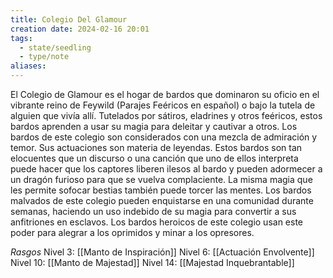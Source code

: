 ```yaml
---
title: Colegio Del Glamour
creation date: 2024-02-16 20:01
tags:
  - state/seedling
  - type/note
aliases:
---
```



El Colegio de Glamour es el hogar de bardos que dominaron su oficio en el vibrante reino de Feywild (Parajes Feéricos en español) o bajo la tutela de alguien que vivía allí. Tutelados por sátiros, eladrines y otros feéricos, estos bardos aprenden a usar su magia para deleitar y cautivar a otros.
Los bardos de este colegio son considerados con una mezcla de admiración y temor. Sus actuaciones son materia de leyendas. Estos bardos son tan elocuentes que un discurso o una canción que uno de ellos interpreta puede hacer que los captores liberen ilesos al bardo y pueden adormecer a un dragón furioso para que se vuelva complaciente. La misma magia que les permite sofocar bestias también puede torcer las mentes. Los bardos malvados de este colegio pueden enquistarse en una comunidad durante semanas, haciendo un uso indebido de su magia para convertir a sus anfitriones en esclavos. Los bardos heroicos de este colegio usan este poder para alegrar a los oprimidos y minar a los opresores.


*Rasgos*
Nivel 3: [[Manto de Inspiración]]
Nivel 6: [[Actuación Envolvente]] 
Nivel 10: [[Manto de Majestad]]
Nivel 14: [[Majestad Inquebrantable]]